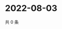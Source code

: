 # 2022-08-03

共 0 条

<!-- BEGIN WEIBO -->
<!-- 最后更新时间 Wed Aug 03 2022 01:24:33 GMT+0800 (China Standard Time) -->

<!-- END WEIBO -->
